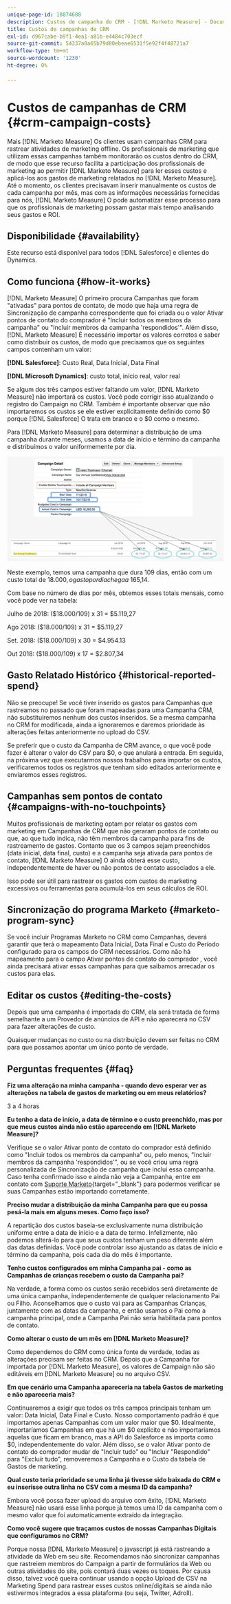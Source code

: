 ```yaml
---
unique-page-id: 18874688
description: Custos de campanha do CRM - [!DNL Marketo Measure] - Documentação do produto
title: Custos de campanhas de CRM
exl-id: d967cabe-b9f1-4ea1-a81b-e4484c703ecf
source-git-commit: 54337a0a65b79d80ebeae6531f5e92f4f48721a7
workflow-type: tm+mt
source-wordcount: '1230'
ht-degree: 0%

---
```


# Custos de campanhas de CRM {#crm-campaign-costs}

Mais [!DNL Marketo Measure] Os clientes usam campanhas CRM para rastrear atividades de marketing offline. Os profissionais de marketing que utilizam essas campanhas também monitorarão os custos dentro do CRM, de modo que esse recurso facilita a participação dos profissionais de marketing ao permitir [!DNL Marketo Measure] para ler esses custos e aplicá-los aos gastos de marketing relatados no [!DNL Marketo Measure]. Até o momento, os clientes precisavam inserir manualmente os custos de cada campanha por mês, mas com as informações necessárias fornecidas para nós, [!DNL Marketo Measure] O pode automatizar esse processo para que os profissionais de marketing possam gastar mais tempo analisando seus gastos e ROI.

## Disponibilidade {#availability}

Este recurso está disponível para todos [!DNL Salesforce] e clientes do Dynamics.

## Como funciona {#how-it-works}

[!DNL Marketo Measure] O primeiro procura Campanhas que foram &quot;ativadas&quot; para pontos de contato, de modo que haja uma regra de Sincronização de campanha correspondente que foi criada ou o valor Ativar pontos de contato do comprador é &quot;Incluir todos os membros da campanha&quot; ou &quot;Incluir membros da campanha &#39;respondidos&#39;&quot;. Além disso, [!DNL Marketo Measure] É necessário importar os valores corretos e saber como distribuir os custos, de modo que precisamos que os seguintes campos contenham um valor:

**[!DNL Salesforce]**: Custo Real, Data Inicial, Data Final

**[!DNL Microsoft Dynamics]**: custo total, início real, valor real

Se algum dos três campos estiver faltando um valor, [!DNL Marketo Measure] não importará os custos. Você pode corrigir isso atualizando o registro do Campaign no CRM. Também é importante observar que não importaremos os custos se ele estiver explicitamente definido como $0 porque [!DNL Salesforce] O trata em branco e o $0 como o mesmo.

Para [!DNL Marketo Measure] para determinar a distribuição de uma campanha durante meses, usamos a data de início e término da campanha e distribuímos o valor uniformemente por dia.

![](assets/1.jpg)

Neste exemplo, temos uma campanha que dura 109 dias, então com um custo total de $18.000, o gasto por dia chega a ~$165,14.

Com base no número de dias por mês, obtemos esses totais mensais, como você pode ver na tabela:

Julho de 2018: ($18.000/109) x 31 = $5.119,27

Ago 2018: ($18.000/109) x 31 = $5.119,27

Set. 2018: ($18.000/109) x 30 = $4.954.13

Out 2018: ($18.000/109) x 17 = $2.807,34

## Gasto Relatado Histórico {#historical-reported-spend}

Não se preocupe! Se você tiver inserido os gastos para Campanhas que rastreamos no passado que foram mapeadas para uma Campanha CRM, não substituiremos nenhum dos custos inseridos. Se a mesma campanha no CRM for modificada, ainda a ignoraremos e daremos prioridade às alterações feitas anteriormente no upload do CSV.

Se preferir que o custo da Campanha de CRM avance, o que você pode fazer é alterar o valor do CSV para $0, o que anulará a entrada. Em seguida, na próxima vez que executarmos nossos trabalhos para importar os custos, verificaremos todos os registros que tenham sido editados anteriormente e enviaremos esses registros.

## Campanhas sem pontos de contato {#campaigns-with-no-touchpoints}

Muitos profissionais de marketing optam por relatar os gastos com marketing em Campanhas de CRM que não geraram pontos de contato ou que, ao que tudo indica, não têm membros da campanha para fins de rastreamento de gastos. Contanto que os 3 campos sejam preenchidos (data inicial, data final, custo) e a campanha seja ativada para pontos de contato, [!DNL Marketo Measure] O ainda obterá esse custo, independentemente de haver ou não pontos de contato associados a ele.

Isso pode ser útil para rastrear os gastos com custos de marketing excessivos ou ferramentas para acumulá-los em seus cálculos de ROI.

## Sincronização do programa Marketo {#marketo-program-sync}

Se você incluir Programas Marketo no CRM como Campanhas, deverá garantir que terá o mapeamento Data Inicial, Data Final e Custo do Período configurado para os campos do CRM necessários. Como não há mapeamento para o campo Ativar pontos de contato do comprador , você ainda precisará ativar essas campanhas para que saibamos arrecadar os custos para elas.

## Editar os custos {#editing-the-costs}

Depois que uma campanha é importada do CRM, ela será tratada de forma semelhante a um Provedor de anúncios de API e não aparecerá no CSV para fazer alterações de custo.

Quaisquer mudanças no custo ou na distribuição devem ser feitas no CRM para que possamos apontar um único ponto de verdade.

## Perguntas frequentes {#faq}

**Fiz uma alteração na minha campanha - quando devo esperar ver as alterações na tabela de gastos de marketing ou em meus relatórios?**

3 a 4 horas

**Eu tenho a data de início, a data de término e o custo preenchido, mas por que meus custos ainda não estão aparecendo em [!DNL Marketo Measure]?**

Verifique se o valor Ativar ponto de contato do comprador está definido como &quot;Incluir todos os membros da campanha&quot; ou, pelo menos, &quot;Incluir membros da campanha &#39;respondidos&#39;&quot;, ou se você criou uma regra personalizada de Sincronização de campanha que inclui essa campanha. Caso tenha confirmado isso e ainda não veja a Campanha, entre em contato com [Suporte Marketo](https://nation.marketo.com/t5/support/ct-p/Support){target=&quot;_blank&quot;} para podermos verificar se suas Campanhas estão importando corretamente.

**Preciso mudar a distribuição da minha Campanha para que eu possa pesá-la mais em alguns meses. Como faço isso?**

A repartição dos custos baseia-se exclusivamente numa distribuição uniforme entre a data de início e a data de termo. Infelizmente, não podemos alterá-lo para que seus custos tenham um peso diferente além das datas definidas. Você pode controlar isso ajustando as datas de início e término da campanha, pois cada dia do mês é importante.

**Tenho custos configurados em minha Campanha pai - como as Campanhas de crianças recebem o custo da Campanha pai?**

Na verdade, a forma como os custos serão recebidos será diretamente de uma única campanha, independentemente de qualquer relacionamento Pai ou Filho. Aconselhamos que o custo vai para as Campanhas Crianças, juntamente com as datas da campanha, e então usamos o Pai como a campanha principal, onde a Campanha Pai não seria habilitada para pontos de contato.

**Como alterar o custo de um mês em [!DNL Marketo Measure]?**

Como dependemos do CRM como única fonte de verdade, todas as alterações precisam ser feitas no CRM. Depois que a Campanha for importada por [!DNL Marketo Measure], os valores de Campaign não são editáveis em [!DNL Marketo Measure] ou no arquivo CSV.

**Em que cenário uma Campanha apareceria na tabela Gastos de marketing e não apareceria mais?**

Continuaremos a exigir que todos os três campos principais tenham um valor: Data Inicial, Data Final e Custo. Nosso comportamento padrão é que importamos apenas Campanhas com um valor maior que $0. Idealmente, importaríamos Campanhas em que há um $0 explícito e não importaríamos aquelas que ficam em branco, mas a API do Salesforce as importa como $0, independentemente do valor. Além disso, se o valor Ativar ponto de contato do comprador mudar de &quot;Incluir tudo&quot; ou &quot;Incluir &quot;Respondido&quot; para &quot;Excluir tudo&quot;, removeremos a Campanha e o Custo da tabela de Gastos de marketing.

**Qual custo teria prioridade se uma linha já tivesse sido baixada do CRM e eu inserisse outra linha no CSV com a mesma ID da campanha?**

Embora você possa fazer upload do arquivo com êxito, [!DNL Marketo Measure] não usará essa linha porque já temos uma ID da campanha com o mesmo valor que foi automaticamente extraído da integração.

**Como você sugere que traçamos custos de nossas Campanhas Digitais que configuramos no CRM?**

Porque nossa [!DNL Marketo Measure] o javascript já está rastreando a atividade da Web em seu site. Recomendamos não sincronizar campanhas que rastreiem membros do Campaign a partir de formulários da Web ou outras atividades do site, pois contará duas vezes os toques. Por causa disso, talvez você queira continuar usando a opção Upload de CSV na Marketing Spend para rastrear esses custos online/digitais se ainda não estivermos integrados a essa plataforma (ou seja, Twitter, Adroll).
